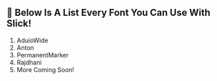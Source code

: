 ## 📝 Below Is A List Every Font You Can Use With Slick!

1. AduioWide
2. Anton
3. PermanentMarker
4. Rajdhani
5. More Coming Soon!
